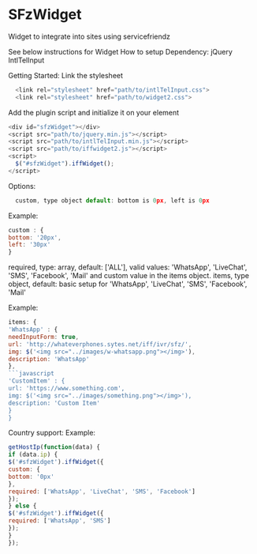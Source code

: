 # SFzWidget
Widget to integrate into sites using servicefriendz

See below instructions for Widget
How to setup
Dependency:
  jQuery
  IntlTelInput

Getting Started:
Link the stylesheet
```javascript
  <link rel="stylesheet" href="path/to/intlTelInput.css">
  <link rel="stylesheet" href="path/to/widget2.css">
```
Add the plugin script  and initialize it on your element

```javascript
<div id="sfzWidget"></div>
<script src="path/to/jquery.min.js"></script>
<script src="path/to/intlTelInput.min.js"></script>
<script src="path/to/iffwidget2.js"></script>
<script>
  $("#sfzWidget").iffWidget();
</script>
```

Options:
```javascript
  custom, type object default: bottom is 0px, left is 0px
```
Example:
```javascript
custom : {
bottom: '20px',
left: '30px'
}
```

required, type: array, default: ['ALL'], valid values: 'WhatsApp', 'LiveChat', 'SMS', 'Facebook', 'Mail' and custom value in the items object.
items, type object, default: basic setup for  'WhatsApp', 'LiveChat', 'SMS', 'Facebook', 'Mail'

Example:
```javascript
items: {
'WhatsApp' : {
needInputForm: true,
url: 'http://whateverphones.sytes.net/iff/ivr/sfz/',
img: $('<img src="../images/w-whatsapp.png"></img>'),
description: 'WhatsApp'
},
```javascript
'CustomItem' : {
url: 'https://www.something.com',
img: $('<img src="../images/something.png"></img>'),
description: 'Custom Item'
}
}
```

Country support:
Example: 
```javascript
getHostIp(function(data) {
if (data.ip) {
$('#sfzWidget').iffWidget({
custom: {
bottom: '0px'
},
required: ['WhatsApp', 'LiveChat', 'SMS', 'Facebook']
});
} else {
$('#sfzWidget').iffWidget({
required: ['WhatsApp', 'SMS']
});
}
});
```

